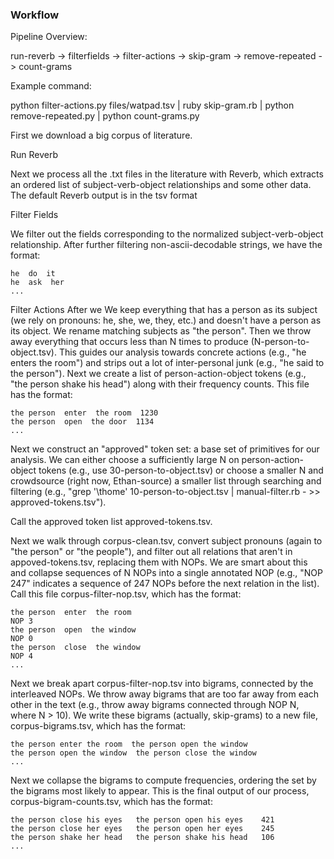 ### Workflow

Pipeline Overview:

run-reverb -> filterfields -> filter-actions -> skip-gram -> remove-repeated -> count-grams


Example command: 

python filter-actions.py files/watpad.tsv | ruby skip-gram.rb | python remove-repeated.py | python count-grams.py


First we download a big corpus of literature.

Run Reverb

Next we process all the .txt files in the literature with Reverb, which extracts an ordered list of subject-verb-object relationships and some other data. The default Reverb output is in the tsv format

Filter Fields

We filter out the fields corresponding to the normalized subject-verb-object relationship. After further filtering non-ascii-decodable strings, we have the format:

	he  do  it
	he  ask  her
	...

Filter Actions
After we We keep everything that has a person as its subject (we rely on pronouns: he, she, we, they, etc.) and doesn't have a person as its object. We rename matching subjects as "the person". Then we throw away everything that occurs less than N times to produce (N-person-to-object.tsv). This guides our analysis towards concrete actions (e.g., "he enters the room") and strips out a lot of inter-personal junk (e.g., "he said to the person"). 
 Next we create a list of person-action-object tokens (e.g., "the person shake  his head") along with their frequency counts.
 This file has the format:

	the person  enter  the room  1230
	the person  open  the door  1134
	...

Next we construct an "approved" token set: a base set of primitives for our analysis. We can either choose a sufficiently large N on person-action-object tokens (e.g., use 30-person-to-object.tsv) or choose a smaller N and crowdsource (right now, Ethan-source) a smaller list through searching and filtering (e.g., "grep '\thome' 10-person-to-object.tsv | manual-filter.rb - >> approved-tokens.tsv").

Call the approved token list approved-tokens.tsv.

Next we walk through corpus-clean.tsv, convert subject pronouns (again to "the person" or "the people"), and filter out all relations that aren't in appoved-tokens.tsv, replacing them with NOPs. We are smart about this and collapse sequences of N NOPs into a single annotated NOP (e.g., "NOP 247" indicates a sequence of 247 NOPs before the next relation in the list). Call this file corpus-filter-nop.tsv, which has the format:

	the person  enter  the room
	NOP 3
	the person  open  the window
	NOP 0
	the person  close  the window
	NOP 4
	...

Next we break apart corpus-filter-nop.tsv into bigrams, connected by the interleaved NOPs. We throw away bigrams that are too far away from each other in the text (e.g., throw away bigrams connected through NOP N, where N > 10). We write these bigrams (actually, skip-grams) to a new file, corpus-bigrams.tsv, which has the format:

	the person enter the room  the person open the window
	the person open the window  the person close the window
	...

Next we collapse the bigrams to compute frequencies, ordering the set by the bigrams most likely to appear. This is the final output of our process, corpus-bigram-counts.tsv, which has the format:

	the person close his eyes	the person open his eyes	421
	the person close her eyes	the person open her eyes	245
	the person shake her head	the person shake his head	106
	...
